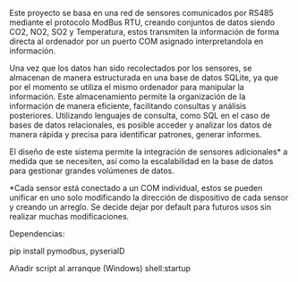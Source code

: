 Este proyecto se basa en una red de sensores comunicados por RS485 mediante el protocolo ModBus RTU, creando conjuntos de datos siendo CO2, NO2, SO2 y Temperatura, estos transmiten la información de forma directa al ordenador por un puerto COM asignado interpretandola en información.

Una vez que los datos han sido recolectados por los sensores, se almacenan de manera estructurada en una base de datos SQLite, ya que por el momento se utiliza el mismo ordenador para manipular la información.
Este almacenamiento permite la organización de la información de manera eficiente, facilitando consultas y análisis posteriores. Utilizando lenguajes de consulta, como SQL en el caso de bases de datos relacionales, es posible acceder y analizar los datos de manera rápida y precisa para identificar patrones, generar informes.

El diseño de este sistema permite la integración de sensores adicionales* a medida que se necesiten, así como la escalabilidad en la base de datos para gestionar grandes volúmenes de datos.

*Cada sensor está conectado a un COM individual, estos se pueden unificar en uno solo modificando la dirección de dispositivo de cada sensor y creando un arreglo. Se decide dejar por default para futuros usos sin realizar muchas modificaciones.

Dependencias:

pip install pymodbus, pyserialD

Añadir script al arranque (Windows)
shell:startup
